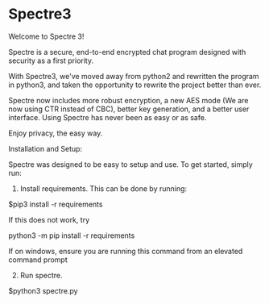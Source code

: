 # Spectre3
Welcome to Spectre 3! 

Spectre is a secure, end-to-end encrypted chat program designed with security as a first priority.

With Spectre3, we've moved away from python2 and rewritten the program in python3, and taken the opportunity to rewrite the project better than ever.

Spectre now includes more robust encryption, a new AES mode (We are now using CTR instead of CBC), better key generation, and a better user interface. Using Spectre has never been as easy or as safe. 

Enjoy privacy, the easy way.


Installation and Setup:

Spectre was designed to be easy to setup and use. To get started, simply run:


1) Install requirements. This can be done by running:

$pip3 install -r requirements

If this does not work, try

python3 -m pip install -r requirements

If on windows, ensure you are running this command from an elevated command prompt



2) Run spectre.

$python3 spectre.py
